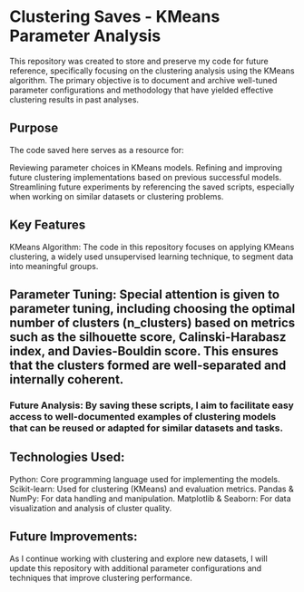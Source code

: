 # Clustering Saves - KMeans Parameter Analysis
This repository was created to store and preserve my code for future reference, specifically focusing on the clustering analysis using the KMeans algorithm. The primary objective is to document and archive well-tuned parameter configurations and methodology that have yielded effective clustering results in past analyses.

## Purpose
The code saved here serves as a resource for:

Reviewing parameter choices in KMeans models.
Refining and improving future clustering implementations based on previous successful models.
Streamlining future experiments by referencing the saved scripts, especially when working on similar datasets or clustering problems.
## Key Features
KMeans Algorithm: The code in this repository focuses on applying KMeans clustering, a widely used unsupervised learning technique, to segment data into meaningful groups.

## Parameter Tuning: Special attention is given to parameter tuning, including choosing the optimal number of clusters (n_clusters) based on metrics such as the silhouette score, Calinski-Harabasz index, and Davies-Bouldin score. This ensures that the clusters formed are well-separated and internally coherent.

### Future Analysis: By saving these scripts, I aim to facilitate easy access to well-documented examples of clustering models that can be reused or adapted for similar datasets and tasks.

## Technologies Used:
Python: Core programming language used for implementing the models.
Scikit-learn: Used for clustering (KMeans) and evaluation metrics.
Pandas & NumPy: For data handling and manipulation.
Matplotlib & Seaborn: For data visualization and analysis of cluster quality.
## Future Improvements:
As I continue working with clustering and explore new datasets, I will update this repository with additional parameter configurations and techniques that improve clustering performance.

